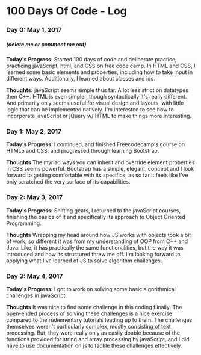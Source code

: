 # 100 Days Of Code - Log

### Day 0: May 1, 2017
##### (delete me or comment me out)

**Today's Progress**: Started 100 days of code and deliberate practice, practicing javaScript, html, and CSS on free code camp.
In HTML and CSS, I learned some basic elements and properties, including how to take input in different ways. Additionally, I learned about classes and ids. 

**Thoughts:** javaScript seems simple thus far. A lot less strict on datatypes then C++. HTML is even simpler, though syntactically it's really different. And primarily only seems useful for visual design and layouts, with little logic that can be implemented natively. I'm interested to see how to incorporate javaScript or jQuery w/ HTML to make things more interesting.


### Day 1: May 2, 2017

**Today's Progress**: I continued, and finished Freecodecamp's course on HTML5 and CSS, and progressed through learning Bootstrap.

**Thoughts** The myriad ways you can inherit and override element properties in CSS seems powerful. Bootstrap has a simple, elegant, concept and I look forward to getting comfortable with its specifics, as so far it feels like I've only scratched the very surface of its capabilities.

### Day 2: May 3, 2017

**Today's Progress**: Shifting gears, I returned to the javaScript courses, finishing the basics of it and specifically its approach to Object Oriented Programming.

**Thoughts** Wrapping my head around how JS works with objects took a bit of work, so different it was from my understanding of OOP from C++ and Java. Like, it has practically the same functionalities, but the way it was introduced and how its structured threw me off. I'm looking forward to applying what I've learned of JS to solve algorithm challenges.

### Day 3: May 4, 2017

**Today's Progress**: I got to work on solving some basic algorithmical challenges in javaScript.

**Thoughts** It was nice to find some challenge in this coding fiinally. The open-ended process of solving these challenges is a nice exercise compared to the rudiementary tutorials leading up to them. The challenges themselves weren't particularly complex, mostly consisting of text processing. But, they were really only as easily doable because of the functions provided for string and array processing by javaScript, and I did have to use documentation on js to tackle these challenges effectively.
